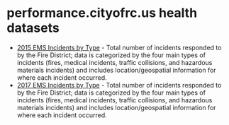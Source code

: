 # performance.cityofrc.us health datasets
* [2015 EMS Incidents by Type](https://performance.cityofrc.us/d/4n25-2cv2) - Total number of incidents responded to by the Fire District; data is categorized by the four main types of incidents (fires, medical incidents, traffic collisions, and hazardous materials incidents) and includes location/geospatial information for where each incident occurred.
* [2017 EMS Incidents by Type](https://performance.cityofrc.us/d/i3dw-qk5p) - Total number of incidents responded to by the Fire District; data is categorized by the four main types of incidents (fires, medical incidents, traffic collisions, and hazardous materials incidents) and includes location/geospatial information for where each incident occurred.
